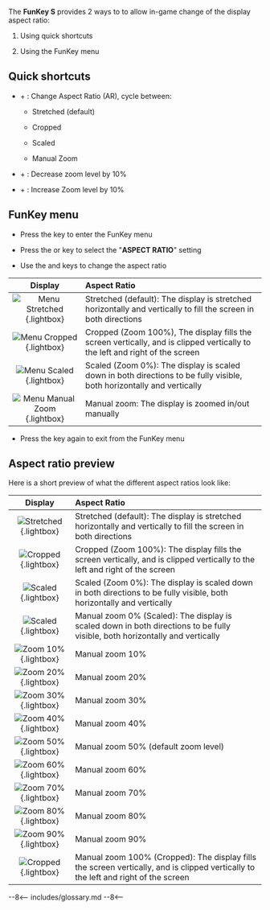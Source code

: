The **FunKey S** provides 2 ways to to allow in-game change of the
display aspect ratio:

 1. Using quick shortcuts

 2. Using the FunKey menu

## Quick shortcuts

 - <i class="funkey-fn"></i> + <i class="funkey-down"></i>: Change
   Aspect Ratio (AR), cycle between:

    - Stretched (default)

    - Cropped

    - Scaled

    - Manual Zoom

 - <i class="funkey-fn"></i> + <i class="funkey-left"></i>: Decrease
   zoom level by 10%

 - <i class="funkey-fn"></i> + <i class="funkey-right"></i>: Increase
   Zoom level by 10%

## FunKey menu

 - Press the <i class="funkey-menu"></i> key to enter the FunKey menu

 - Press the <i class="funkey-up"></i> or <i class="funkey-down"></i>
   key to select the "**ASPECT RATIO**" setting

 - Use the <i class="funkey-left"></i> and <i
   class="funkey-right"></i> keys to change the aspect ratio

| **Display**                                                         | **Aspect Ratio**                                                                                                            |
|:-------------------------------------------------------------------:|:----------------------------------------------------------------------------------------------------------------------------|
| ![Menu Stretched](/assets/images/Menu_Stretched.png){.lightbox}     | Stretched (default): The display is stretched horizontally and vertically to fill the screen in both directions             |
| ![Menu Cropped](/assets/images/Menu_Cropped.png){.lightbox}         | Cropped (Zoom 100%), The display fills the screen vertically, and is clipped vertically to the left and right of the screen |
| ![Menu Scaled](/assets/images/Menu_Scaled.png){.lightbox}           | Scaled (Zoom 0%): The display is scaled down in both directions to be fully visible, both horizontally and vertically       |
| ![Menu Manual Zoom](/assets/images/Menu_Manual_Zoom.png){.lightbox} | Manual zoom: The display is zoomed in/out manually                                                                          |

 - Press the <i class="funkey-menu"></i> key again to exit from the
   FunKey menu

## Aspect ratio preview

Here is a short preview of what the different aspect ratios look like:

| **Display**                                           | **Aspect Ratio**                                                                                                                   |
|:-----------------------------------------------------:|:-----------------------------------------------------------------------------------------------------------------------------------|
| ![Stretched](/assets/images/Stretched.png){.lightbox} | Stretched (default): The display is stretched horizontally and vertically to fill the screen in both directions                    |
| ![Cropped](/assets/images/Cropped.png){.lightbox}     | Cropped (Zoom 100%): The display fills the screen vertically, and is clipped vertically to the left and right of the screen        |
| ![Scaled](/assets/images/Scaled.png){.lightbox}       | Scaled (Zoom 0%): The display is scaled down in both directions to be fully visible, both horizontally and vertically              |
| ![Scaled](/assets/images/Scaled.png){.lightbox}       | Manual zoom 0% (Scaled): The display is scaled down in both directions to be fully visible, both horizontally and vertically       |
| ![Zoom 10%](/assets/images/Zoom10.png){.lightbox}     | Manual zoom 10%                                                                                                                    |
| ![Zoom 20%](/assets/images/Zoom20.png){.lightbox}     | Manual zoom 20%                                                                                                                    |
| ![Zoom 30%](/assets/images/Zoom30.png){.lightbox}     | Manual zoom 30%                                                                                                                    |
| ![Zoom 40%](/assets/images/Zoom40.png){.lightbox}     | Manual zoom 40%                                                                                                                    |
| ![Zoom 50%](/assets/images/Zoom50.png){.lightbox}     | Manual zoom 50% (default zoom level)                                                                                               |
| ![Zoom 60%](/assets/images/Zoom60.png){.lightbox}     | Manual zoom 60%                                                                                                                    |
| ![Zoom 70%](/assets/images/Zoom70.png){.lightbox}     | Manual zoom 70%                                                                                                                    |
| ![Zoom 80%](/assets/images/Zoom80.png){.lightbox}     | Manual zoom 80%                                                                                                                    |
| ![Zoom 90%](/assets/images/Zoom90.png){.lightbox}     | Manual zoom 90%                                                                                                                    |
| ![Cropped](/assets/images/Cropped.png){.lightbox}     | Manual zoom 100% (Cropped): The display fills the screen vertically, and is clipped vertically to the left and right of the screen |

--8<--
includes/glossary.md
--8<--
